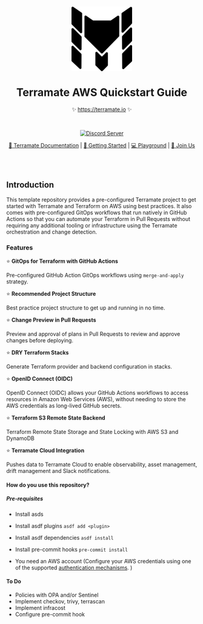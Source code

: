 <p align="center">
  <picture width="160px" align="center">
      <source media="(prefers-color-scheme: dark)" srcset="https://raw.githubusercontent.com/terramate-io/brand/5a799813d429116741243b9b06a9f034a3991bf3/darkmode/stamp.svg">
      <img alt="Terramate" src="https://raw.githubusercontent.com/terramate-io/brand/5a799813d429116741243b9b06a9f034a3991bf3/whitemode/stamp.svg" width="160px" align="center">
    </picture>
  <h1 align="center">Terramate AWS Quickstart Guide</h1>
  <p align="center">
    ✨ <a href="https://terramate.io/docs/cli">https://terramate.io</a> ✨
    <br/>
  </p>
</p>
<br/>

<p align="center">
  <a href="https://terramate.io/discord" rel="nofollow"><img src="https://img.shields.io/discord/1088753599951151154?label=Discord&logo=discord&logoColor=white" alt="Discord Server"></a>
</p>
<p align="center">
  <a href="https://terramate.io/docs">📖 Terramate Documentation</a> | <a href="https://terramate.io/docs/cli/getting-started">🚀 Getting Started</a> | <a href="https://play.terramate.io">💻 Playground</a> | <a href="https://jobs.ashbyhq.com/terramate" title="Terramate Job Board">🙌 Join Us</a>
</p>

<br>
<br>

## Introduction

This template repository provides a pre-configured Terramate project to get started with Terramate and Terraform on AWS
using best practices. It also comes with pre-configured GitOps workflows that run natively in GitHub Actions so that you
can automate your Terraform in Pull Requests without requiring any additional tooling or infrastructure using the
Terramate orchestration and change detection.

### Features

⭐️ **GitOps for Terraform with GitHub Actions**

Pre-configured GitHub Action GitOps workflows using `merge-and-apply` strategy.

⭐️ **Recommended Project Structure**

Best practice project structure to get up and running in no time.

⭐️ **Change Preview in Pull Requests**

Preview and approval of plans in Pull Requests to review and approve changes before deploying.

⭐️ **DRY Terraform Stacks**

Generate Terraform provider and backend configuration in stacks.

⭐️ **OpenID Connect (OIDC)**

OpenID Connect (OIDC) allows your GitHub Actions workflows to access resources in Amazon Web Services (AWS), without needing to store the AWS credentials as long-lived GitHub secrets.

⭐️ **Terraform S3 Remote State Backend**

Terraform Remote State Storage and State Locking with AWS S3 and DynamoDB

⭐️ **Terramate Cloud Integration**

Pushes data to Terramate Cloud to enable observability, asset management, drift management and Slack notifications.

#### How do you use this repository?

##### Pre-requisites

- Install asds 
- Install asdf plugins `asdf add <plugin>`
- Install asdf dependencies `asdf install`
- Install pre-commit hooks `pre-commit install`

- You need an AWS account (Configure your AWS credentials using one of the supported [authentication mechanisms](https://registry.terraform.io/providers/hashicorp/aws/latest/docs#authentication).
)

#### To Do

- Policies with OPA and/or Sentinel
- Implement checkov, trivy, terrascan
- Implement infracost
- Configure pre-commit hook
